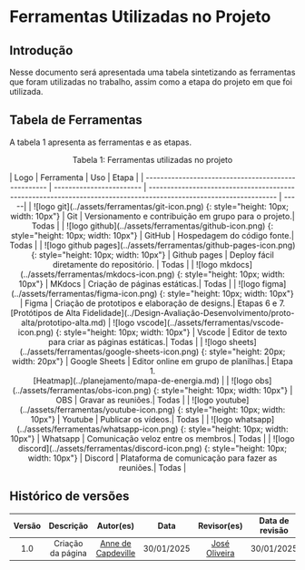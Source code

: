 <!--Uma tabela sintetizando quais ferramentas e onde elas foram utilizadas em cada etapa do projeto-->

# Ferramentas Utilizadas no Projeto

## Introdução

Nesse documento será apresentada uma tabela sintetizando as ferramentas que foram utilizadas no trabalho, assim como a etapa do projeto em que foi utilizada.

## Tabela de Ferramentas

A tabela 1 apresenta as ferramentas e as etapas.

<center>

<p>Tabela 1: Ferramentas utilizadas no projeto</p>
| Logo                                                | Ferramenta               | Uso                                                                                                         | Etapa |
| --------------------------------------------------- | ------------------------ | ----------------------------------------------------------------------------------------------------------------- | -----|
| ![logo git](../assets/ferramentas/git-icon.png) {: style="height: 10px; width: 10px"} | Git               | Versionamento e contribuição em grupo para o projeto.| Todas |
| ![logo github](../assets/ferramentas/github-icon.png) {: style="height: 10px; width: 10px"} | GitHub               | Hospedagem do código fonte.| Todas |
| ![logo github pages](../assets/ferramentas/github-pages-icon.png) {: style="height: 10px; width: 10px"} | Github pages               | Deploy fácil diretamente do repositório.       | Todas |
| ![logo mkdocs](../assets/ferramentas/mkdocs-icon.png) {: style="height: 10px; width: 10px"} | MKdocs              | Criação de páginas estáticas.| Todas |
| ![logo figma](../assets/ferramentas/figma-icon.png) {: style="height: 10px; width: 10px"} | Figma              | Criação de prototipos e elaboração de designs.| Etapas 6 e 7. <br> [Protótipos de Alta Fidelidade](../Design-Avaliação-Desenvolvimento/proto-alta/prototipo-alta.md)
| ![logo vscode](../assets/ferramentas/vscode-icon.png) {: style="height: 10px; width: 10px"} | Vscode              | Editor de texto para criar as páginas estáticas.| Todas |
| ![logo sheets](../assets/ferramentas/google-sheets-icon.png) {: style="height: 20px; width: 20px"} | Google Sheets              | Editor online em grupo de planilhas.| Etapa 1. <br> [Heatmap](../planejamento/mapa-de-energia.md) |
| ![logo obs](../assets/ferramentas/obs-icon.png) {: style="height: 10px; width: 10px"} | OBS              | Gravar as reuniões.| Todas |
| ![logo youtube](../assets/ferramentas/youtube-icon.png) {: style="height: 10px; width: 10px"} | Youtube              | Publicar os vídeos.| Todas |
| ![logo whatsapp](../assets/ferramentas/whatsapp-icon.png) {: style="height: 10px; width: 10px"} | Whatsapp              | Comunicação veloz entre os membros.| Todas |
| ![logo discord](../assets/ferramentas/discord-icon.png) {: style="height: 10px; width: 10px"} | Discord              | Plataforma de comunicação para fazer as reuniões.| Todas |

</center>

## Histórico de versões

| Versão |     Descrição     |                     Autor(es)                      |    Data    |                 Revisor(es)                  | Data de revisão |
| :----: | :---------------: | :------------------------------------------------: | :--------: | :------------------------------------------: | :-------------: |
|  1.0   | Criação da página | [Anne de Capdeville](https://github.com/nanecapde) | 30/01/2025 | [José Oliveira](https://github.com/jose1277) |   30/01/2025    |
